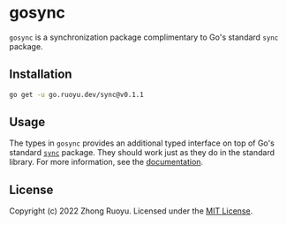 # gosync

`gosync` is a synchronization package complimentary to Go's standard `sync`
package.

## Installation

```bash
go get -u go.ruoyu.dev/sync@v0.1.1
```

## Usage

The types in `gosync` provides an additional typed interface on top of Go's
standard [`sync`](https://pkg.go.dev/sync) package. They should work just as
they do in the standard library. For more information, see the
[documentation](https://pkg.go.dev/go.ruoyu.dev/sync).

## License

Copyright (c) 2022 Zhong Ruoyu. Licensed under the [MIT License](LICENSE).
